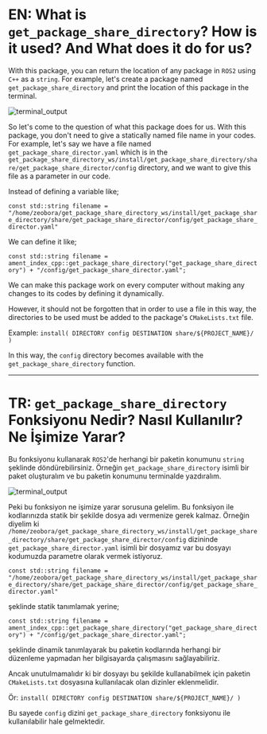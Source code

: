 # EN: What is `get_package_share_directory`? How is it used? And What does it do for us?

With this package, you can return the location of any package in `ROS2` using `C++` as a `string`. For example, let's create a package named `get_package_share_directory` and print the location of this package in the terminal.

![terminal_output](https://github.com/user-attachments/assets/5ccf3104-1599-49f3-b711-90aa178ab50c)

So let's come to the question of what this package does for us. With this package, you don't need to give a statically named file name in your codes. For example, let's say we have a file named `get_package_share_director.yaml` which is in the `get_package_share_directory_ws/install/get_package_share_directory/share/get_package_share_director/config` directory, and we want to give this file as a parameter in our code.

Instead of defining a variable like;

`const std::string filename = "/home/zeobora/get_package_share_directory_ws/install/get_package_share_directory/share/get_package_share_director/config/get_package_share_director.yaml"`

We can define it like;

`const std::string filename = ament_index_cpp::get_package_share_directory("get_package_share_directory") + "/config/get_package_share_director.yaml";`

We can make this package work on every computer without making any changes to its codes by defining it dynamically.

However, it should not be forgotten that in order to use a file in this way, the directories to be used must be added to the package's `CMakeLists.txt` file.

Example: `install( DIRECTORY config DESTINATION share/${PROJECT_NAME}/ )`

In this way, the `config` directory becomes available with the `get_package_share_directory` function.

---------------------------------------------------------

# TR: `get_package_share_directory` Fonksiyonu Nedir? Nasıl Kullanılır? Ne İşimize Yarar?

Bu fonksiyonu kullanarak `ROS2`'de herhangi bir paketin konumunu `string` şeklinde döndürebilirsiniz. Örneğin `get_package_share_directory` isimli bir paket oluşturalım ve bu paketin konumunu terminalde yazdıralım.

![terminal_output](https://github.com/user-attachments/assets/6e545971-db2e-45dd-a63e-4f3f3e834098)

Peki bu fonksiyon ne işimize yarar sorusuna gelelim. Bu fonksiyon ile kodlarınızda statik bir şekilde dosya adı vermenize gerek kalmaz. Örneğin diyelim ki `/home/zeobora/get_package_share_directory_ws/install/get_package_share_directory/share/get_package_share_director/config` dizininde `get_package_share_director.yaml` isimli bir dosyamız var bu dosyayı kodumuzda parametre olarak vermek istiyoruz. 

`const std::string filename = "/home/zeobora/get_package_share_directory_ws/install/get_package_share_directory/share/get_package_share_director/config/get_package_share_director.yaml"`

şeklinde statik tanımlamak yerine;

`const std::string filename = ament_index_cpp::get_package_share_directory("get_package_share_directory") + "/config/get_package_share_director.yaml";`

şeklinde dinamik tanımlayarak bu paketin kodlarında herhangi bir düzenleme yapmadan her bilgisayarda çalışmasını sağlayabiliriz.

Ancak unutulmamalıdır ki bir dosyayı bu şekilde kullanabilmek için paketin `CMakeLists.txt` dosyasına kullanılacak olan dizinler eklenmelidir.

Ör: `install( DIRECTORY config DESTINATION share/${PROJECT_NAME}/ )`

Bu sayede `config` dizini `get_package_share_directory` fonksiyonu ile kullanılabilir hale gelmektedir.
